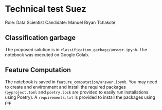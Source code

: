 # Technical test Suez

Role: Data Scientist
Candidate: Manuel Bryan Tchakote

## Classification garbage

The proposed solution is in `classification_garbage/answer.ipynb`. The notebook was executed on Google Colab.

## Feature Computation

The notebook is saved in `feature_computation/answer.ipynb`. You may need to create and environment and install the required packages (`pyproject.toml` and `poetry.lock` are provided to easily run installations using Poetry). A `requirements.txt` is provided to install the packages using pip.
